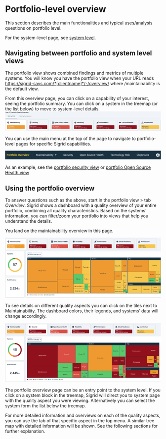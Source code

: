 # Portfolio-level overview

This section describes the main functionalities and typical uses/analysis questions on portfolio level. 

For the system-level page, see [system level](system-overview.md).

## Navigating between portfolio and system level views

The portfolio view shows combined findings and metrics of multiple systems. You will know you have the portfolio view when your URL reads https://sigrid-says.com/*[clientname]*/-/overview/ where /maintainability is the default view.

From this overview page, you can click on a capability of your interest, seeing the portfolio summary. You can click on a system in the treemap (or the list below) to move to system-level details. 
<img src="../images/portfolio-overview-quality-overview.png" width="600" />

You can use the main menu at the top of the page to navigate to portfolio-level pages for specific Sigrid capabilities.

<img src="../images/portfolio-overview-top-bar.png" width="600" />

As an example, see the [portfolio security view](portfolio-security.md) or [portfolio Open Source Health view](portfolio-open-source-health.md)

## Using the portfolio overview
To answer questions such as the above, start in the portfolio view > tab *Overview*. Sigrid shows a dashboard with a quality overview of your entire portfolio, combining all quality characteristics. Based on the systems’ information, you can filter/zoom your portfolio into views that help you understand the details. 

You land on the maintainability overview in this page. 

<img src="../images/portfolio-systems-filter-bc.png" width="800" />

To see details on different quality aspects you can click on the tiles next to Maintainability. The dashboard colors, their legends, and systems’ data will change accordingly.  

<img src="../images/portfolio-systems-security-filter-bc.png" width="800" />

The portfolio overview page can be an entry point to the system level. If you click on a system block in the treemap, Sigrid will direct you to system page with the quality aspect you were viewing. Alternatively you can select the system form the list below the treemap. 

For more detailed information and overviews on each of the quality aspects, you can use the tab of that specific aspect in the top menu. A similar tree map with detailed information will be shown. See the following sections for further explanation. 

